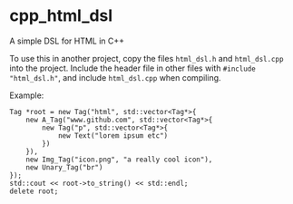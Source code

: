 # cpp_html_dsl
A simple DSL for HTML in C++

To use this in another project, copy the files `html_dsl.h` and `html_dsl.cpp` into the project. Include the header file in other files with `#include "html_dsl.h"`, and include `html_dsl.cpp` when compiling.

Example:
```
Tag *root = new Tag("html", std::vector<Tag*>{
    new A_Tag("www.github.com", std::vector<Tag*>{
        new Tag("p", std::vector<Tag*>{
            new Text("lorem ipsum etc")
        })
    }),
    new Img_Tag("icon.png", "a really cool icon"),
    new Unary_Tag("br")
});
std::cout << root->to_string() << std::endl;
delete root;
```